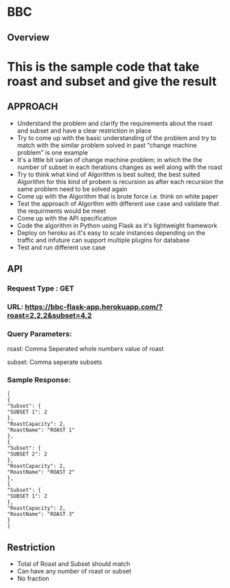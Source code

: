 # BBC

## Overview
This is the sample code that take roast and subset and give the result
=======

## APPROACH
* Understand the problem and clarify the requirements about the roast and subset and have a clear restriction in place
* Try to come up with the basic understanding of the problem and try to match with the similar problem solved in past "change machine problem" is one example
* It's a little bit varian of change machine problem; in which the the number of subset in each iterations changes as well along with the roast
* Try to think what kind of Algorithm is best suited, the best suited Algorithm for this kind of probem is recursion as after each recursion the same problem need to be solved again
* Come up with the Algorithm that is brute force i.e. think on white paper
* Test the approach of Algorthm with different use case and validate that the requirments would be meet
* Come up with the API specification
* Code the algorithm in Python using Flask as it's lightweight framework
* Deploy on heroku as it's easy to scale instances depending on the traffic and infuture can support multiple plugins for database
* Test and run different use case


## API

### Request Type : GET
### URL: https://bbc-flask-app.herokuapp.com/?roast=2,2,2&subset=4,2

### Query Parameters:

roast: Comma Seperated whole numbers value of roast

subset: Comma seperate subsets


### Sample Response:
	[
	{
	"Subset": {
	"SUBSET 1": 2
	},
	"RoastCapacity": 2,
	"RoastName": "ROAST 1"
	},
	{
	"Subset": {
	"SUBSET 2": 2
	},
	"RoastCapacity": 2,
	"RoastName": "ROAST 2"
	},
	{
	"Subset": {
	"SUBSET 1": 2
	},
	"RoastCapacity": 2,
	"RoastName": "ROAST 3"
	}
	]


## Restriction
* Total of Roast and Subset should match
* Can have any number of roast or subset
* No fraction

